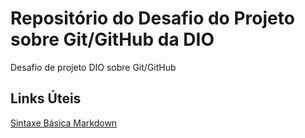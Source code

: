 # Repositório do Desafio do Projeto sobre Git/GitHub da DIO
Desafio de projeto DIO sobre Git/GitHub

## Links Úteis
[Sintaxe Básica Markdown](https://www.markdownguide.org/basic-syntax/)

